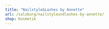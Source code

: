 ```yaml
---
title: "Nailstyle&Lashes by Annette"
url: /salzburg/nailstyleundlashes-by-annette/
shop: Kosmetik
---
```


